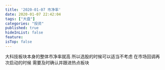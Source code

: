 ```yaml
---
title: '2020-01-07 市净率'
date: 2020-01-07 22:42:04
tags: ["大盘"]
categories: "投资"
published: true
hideInList: false
feature: 
isTop: false
---
```

大科技板块本身的整体市净率就高
所以选股的时候可以适当不考虑
在市场回调再次启动的时候
需要及时确认并跟进热点板块
<!-- more -->
